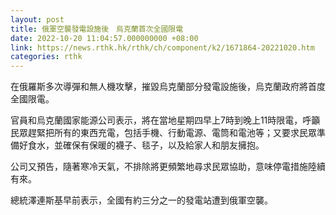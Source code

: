 ```yaml
---
layout: post
title: 俄軍空襲發電設施後　烏克蘭首次全國限電
date: 2022-10-20 11:04:57.000000000 +08:00
link: https://news.rthk.hk/rthk/ch/component/k2/1671864-20221020.htm
categories: rthk
---
```


在俄羅斯多次導彈和無人機攻擊，摧毀烏克蘭部分發電設施後，烏克蘭政府將首度全國限電。

官員和烏克蘭國家能源公司表示，將在當地星期四早上7時到晚上11時限電，呼籲民眾趕緊把所有的東西充電，包括手機、行動電源、電筒和電池等；又要求民眾準備好食水，並確保有保暖的襪子、毯子，以及給家人和朋友擁抱。

公司又預告，隨著寒冷天氣，不排除將更頻繁地尋求民眾協助，意味停電措施陸續有來。

總統澤連斯基早前表示，全國有約三分之一的發電站遭到俄軍空襲。
